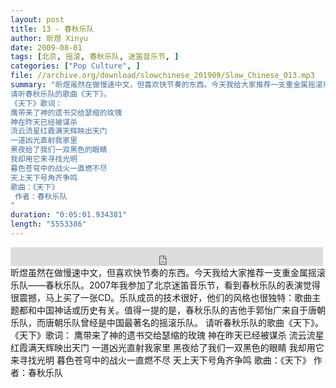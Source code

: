 ```yaml
---
layout: post
title: 13 - 春秋乐队
author: 昕煜 Xinyu
date: 2009-08-01
tags: [北京, 摇滚, 春秋乐队, 迷笛音乐节, ]
categories: ["Pop Culture", ]
file: //archive.org/download/slowchinese_201909/Slow_Chinese_013.mp3
summary: "昕煜虽然在做慢速中文，但喜欢快节奏的东西。今天我给大家推荐一支重金属摇滚乐队——春秋乐队。2007年我参加了北京迷笛音乐节，看到春秋乐队的表演觉得很震撼，马上买了一张CD。乐队成员的技术很好，他们的风格也很独特：歌曲主题都和中国神话或历史有关。值得一提的是，春秋乐队的吉他手郭怡广来自于唐朝乐队，而唐朝乐队曾经是中国最著名的摇滚乐队。
请听春秋乐队的歌曲《天下》。
《天下》歌词：
鹰带来了神的遗书交给瑟缩的玫瑰
神在昨天已经被谋杀
流云流星红霞满天辉映出天门
一道凶光直射我家里
黑夜给了我们一双黑色的眼睛
我却用它来寻找光明
暮色苍穹中的战火一直燃不尽
天上天下号角齐争鸣
歌曲：《天下》
 作者：春秋乐队
"
duration: "0:05:01.934381"
length: "5553386"
---
```


<iframe src="https://archive.org/embed/slowchinese_201909/Slow_Chinese_013.mp3" width="500" height="30" frameborder="0" webkitallowfullscreen="true" mozallowfullscreen="true" allowfullscreen></iframe>
昕煜虽然在做慢速中文，但喜欢快节奏的东西。今天我给大家推荐一支重金属摇滚乐队——春秋乐队。2007年我参加了北京迷笛音乐节，看到春秋乐队的表演觉得很震撼，马上买了一张CD。乐队成员的技术很好，他们的风格也很独特：歌曲主题都和中国神话或历史有关。值得一提的是，春秋乐队的吉他手郭怡广来自于唐朝乐队，而唐朝乐队曾经是中国最著名的摇滚乐队。
请听春秋乐队的歌曲《天下》。
《天下》歌词：
鹰带来了神的遗书交给瑟缩的玫瑰
神在昨天已经被谋杀
流云流星红霞满天辉映出天门
一道凶光直射我家里
黑夜给了我们一双黑色的眼睛
我却用它来寻找光明
暮色苍穹中的战火一直燃不尽
天上天下号角齐争鸣
歌曲：《天下》
 作者：春秋乐队
